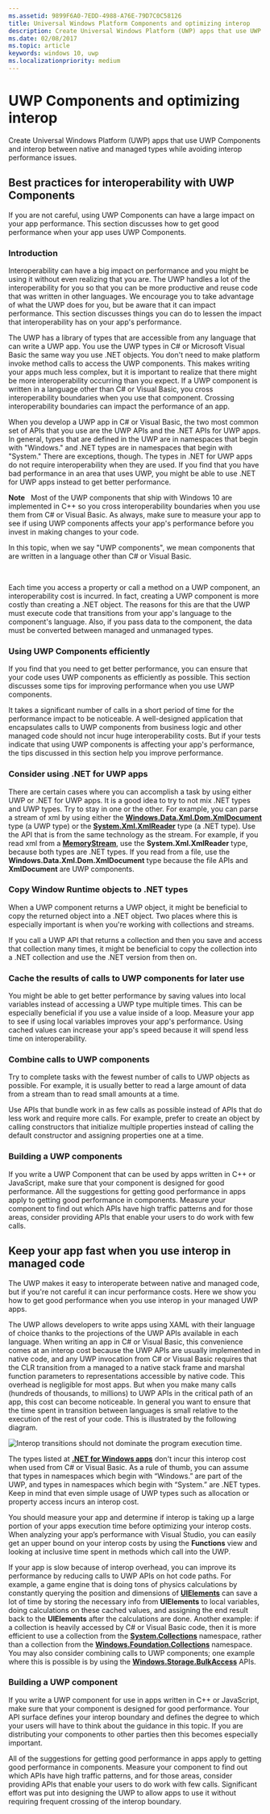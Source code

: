 ```yaml
---
ms.assetid: 9899F6A0-7EDD-4988-A76E-79D7C0C58126
title: Universal Windows Platform Components and optimizing interop
description: Create Universal Windows Platform (UWP) apps that use UWP Components and interop between native and managed types while avoiding interop performance issues.
ms.date: 02/08/2017
ms.topic: article
keywords: windows 10, uwp
ms.localizationpriority: medium
---
```

# UWP Components and optimizing interop


Create Universal Windows Platform (UWP) apps that use UWP Components and interop between native and managed types while avoiding interop performance issues.

## Best practices for interoperability with UWP Components

If you are not careful, using UWP Components can have a large impact on your app performance. This section discusses how to get good performance when your app uses UWP Components.

### Introduction

Interoperability can have a big impact on performance and you might be using it without even realizing that you are. The UWP handles a lot of the interoperability for you so that you can be more productive and reuse code that was written in other languages. We encourage you to take advantage of what the UWP does for you, but be aware that it can impact performance. This section discusses things you can do to lessen the impact that interoperability has on your app's performance.

The UWP has a library of types that are accessible from any language that can write a UWP app. You use the UWP types in C# or Microsoft Visual Basic the same way you use .NET objects. You don't need to make platform invoke method calls to access the UWP components. This makes writing your apps much less complex, but it is important to realize that there might be more interoperability occurring than you expect. If a UWP component is written in a language other than C# or Visual Basic, you cross interoperability boundaries when you use that component. Crossing interoperability boundaries can impact the performance of an app.

When you develop a UWP app in C# or Visual Basic, the two most common set of APIs that you use are the UWP APIs and the .NET APIs for UWP apps. In general, types that are defined in the UWP are in namespaces that begin with "Windows." and .NET types are in namespaces that begin with "System." There are exceptions, though. The types in .NET for UWP apps do not require interoperability when they are used. If you find that you have bad performance in an area that uses UWP, you might be able to use .NET for UWP apps instead to get better performance.

**Note**  
Most of the UWP components that ship with Windows 10 are implemented in C++ so you cross interoperability boundaries when you use them from C# or Visual Basic. As always, make sure to measure your app to see if using UWP components affects your app's performance before you invest in making changes to your code.

In this topic, when we say "UWP components", we mean components that are written in a language other than C# or Visual Basic.

 

Each time you access a property or call a method on a UWP component, an interoperability cost is incurred. In fact, creating a UWP component is more costly than creating a .NET object. The reasons for this are that the UWP must execute code that transitions from your app's language to the component's language. Also, if you pass data to the component, the data must be converted between managed and unmanaged types.

### Using UWP Components efficiently

If you find that you need to get better performance, you can ensure that your code uses UWP components as efficiently as possible. This section discusses some tips for improving performance when you use UWP components.

It takes a significant number of calls in a short period of time for the performance impact to be noticeable. A well-designed application that encapsulates calls to UWP components from business logic and other managed code should not incur huge interoperability costs. But if your tests indicate that using UWP components is affecting your app's performance, the tips discussed in this section help you improve performance.

### Consider using .NET for UWP apps

There are certain cases where you can accomplish a task by using either UWP or .NET for UWP apps. It is a good idea to try to not mix .NET types and UWP types. Try to stay in one or the other. For example, you can parse a stream of xml by using either the [**Windows.Data.Xml.Dom.XmlDocument**](https://docs.microsoft.com/uwp/api/Windows.Data.Xml.Dom.XmlDocument) type (a UWP type) or the [**System.Xml.XmlReader**](https://docs.microsoft.com/dotnet/api/system.xml.xmlreader?redirectedfrom=MSDN) type (a .NET type). Use the API that is from the same technology as the stream. For example, if you read xml from a [**MemoryStream**](https://docs.microsoft.com/dotnet/api/system.io.memorystream?redirectedfrom=MSDN), use the **System.Xml.XmlReader** type, because both types are .NET types. If you read from a file, use the **Windows.Data.Xml.Dom.XmlDocument** type because the file APIs and **XmlDocument** are UWP components.

### Copy Window Runtime objects to .NET types

When a UWP component returns a UWP object, it might be beneficial to copy the returned object into a .NET object. Two places where this is especially important is when you're working with collections and streams.

If you call a UWP API that returns a collection and then you save and access that collection many times, it might be beneficial to copy the collection into a .NET collection and use the .NET version from then on.

### Cache the results of calls to UWP components for later use

You might be able to get better performance by saving values into local variables instead of accessing a UWP type multiple times. This can be especially beneficial if you use a value inside of a loop. Measure your app to see if using local variables improves your app's performance. Using cached values can increase your app's speed because it will spend less time on interoperability.

### Combine calls to UWP components

Try to complete tasks with the fewest number of calls to UWP objects as possible. For example, it is usually better to read a large amount of data from a stream than to read small amounts at a time.

Use APIs that bundle work in as few calls as possible instead of APIs that do less work and require more calls. For example, prefer to create an object by calling constructors that initialize multiple properties instead of calling the default constructor and assigning properties one at a time.

### Building a UWP components

If you write a UWP Component that can be used by apps written in C++ or JavaScript, make sure that your component is designed for good performance. All the suggestions for getting good performance in apps apply to getting good performance in components. Measure your component to find out which APIs have high traffic patterns and for those areas, consider providing APIs that enable your users to do work with few calls.

## Keep your app fast when you use interop in managed code

The UWP makes it easy to interoperate between native and managed code, but if you're not careful it can incur performance costs. Here we show you how to get good performance when you use interop in your managed UWP apps.

The UWP allows developers to write apps using XAML with their language of choice thanks to the projections of the UWP APIs available in each language. When writing an app in C# or Visual Basic, this convenience comes at an interop cost because the UWP APIs are usually implemented in native code, and any UWP invocation from C# or Visual Basic requires that the CLR transition from a managed to a native stack frame and marshal function parameters to representations accessible by native code. This overhead is negligible for most apps. But when you make many calls (hundreds of thousands, to millions) to UWP APIs in the critical path of an app, this cost can become noticeable. In general you want to ensure that the time spent in transition between languages is small relative to the execution of the rest of your code. This is illustrated by the following diagram.

![Interop transitions should not dominate the program execution time.](images/interop-transitions.png)

The types listed at [**.NET for Windows apps**](https://dotnet.microsoft.com/apps/desktop) don't incur this interop cost when used from C# or Visual Basic. As a rule of thumb, you can assume that types in namespaces which begin with “Windows.” are part of the UWP, and types in namespaces which begin with “System.” are .NET types. Keep in mind that even simple usage of UWP types such as allocation or property access incurs an interop cost.

You should measure your app and determine if interop is taking up a large portion of your apps execution time before optimizing your interop costs. When analyzing your app’s performance with Visual Studio, you can easily get an upper bound on your interop costs by using the **Functions** view and looking at inclusive time spent in methods which call into the UWP.

If your app is slow because of interop overhead, you can improve its performance by reducing calls to UWP APIs on hot code paths. For example, a game engine that is doing tons of physics calculations by constantly querying the position and dimensions of [**UIElements**](https://docs.microsoft.com/uwp/api/Windows.UI.Xaml.UIElement) can save a lot of time by storing the necessary info from **UIElements** to local variables, doing calculations on these cached values, and assigning the end result back to the **UIElements** after the calculations are done. Another example: if a collection is heavily accessed by C# or Visual Basic code, then it is more efficient to use a collection from the [**System.Collections**](https://docs.microsoft.com/dotnet/api/system.collections?redirectedfrom=MSDN) namespace, rather than a collection from the [**Windows.Foundation.Collections**](https://docs.microsoft.com/uwp/api/Windows.Foundation.Collections) namespace. You may also consider combining calls to UWP components; one example where this is possible is by using the [**Windows.Storage.BulkAccess**](https://docs.microsoft.com/uwp/api/Windows.Storage.BulkAccess) APIs.

### Building a UWP component

If you write a UWP component for use in apps written in C++ or JavaScript, make sure that your component is designed for good performance. Your API surface defines your interop boundary and defines the degree to which your users will have to think about the guidance in this topic. If you are distributing your components to other parties then this becomes especially important.

All of the suggestions for getting good performance in apps apply to getting good performance in components. Measure your component to find out which APIs have high traffic patterns, and for those areas, consider providing APIs that enable your users to do work with few calls. Significant effort was put into designing the UWP to allow apps to use it without requiring frequent crossing of the interop boundary.

 

